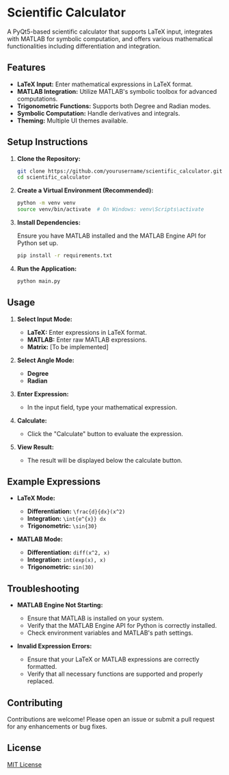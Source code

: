 # Scientific Calculator

A PyQt5-based scientific calculator that supports LaTeX input, integrates with MATLAB for symbolic computation, and offers various mathematical functionalities including differentiation and integration.

## Features

- **LaTeX Input:** Enter mathematical expressions in LaTeX format.
- **MATLAB Integration:** Utilize MATLAB's symbolic toolbox for advanced computations.
- **Trigonometric Functions:** Supports both Degree and Radian modes.
- **Symbolic Computation:** Handle derivatives and integrals.
- **Theming:** Multiple UI themes available.

## Setup Instructions

1. **Clone the Repository:**

   ```bash
   git clone https://github.com/yourusername/scientific_calculator.git
   cd scientific_calculator
   ```

2. **Create a Virtual Environment (Recommended):**

   ```bash
   python -m venv venv
   source venv/bin/activate  # On Windows: venv\Scripts\activate
   ```

3. **Install Dependencies:**

   Ensure you have MATLAB installed and the MATLAB Engine API for Python set up.

   ```bash
   pip install -r requirements.txt
   ```

4. **Run the Application:**

   ```bash
   python main.py
   ```

## Usage

1. **Select Input Mode:**
   - **LaTeX:** Enter expressions in LaTeX format.
   - **MATLAB:** Enter raw MATLAB expressions.
   - **Matrix:** [To be implemented]

2. **Select Angle Mode:**
   - **Degree**
   - **Radian**

3. **Enter Expression:**
   - In the input field, type your mathematical expression.

4. **Calculate:**
   - Click the "Calculate" button to evaluate the expression.

5. **View Result:**
   - The result will be displayed below the calculate button.

## Example Expressions

- **LaTeX Mode:**
  - **Differentiation:** `\frac{d}{dx}(x^2)`
  - **Integration:** `\int{e^{x}} dx`
  - **Trigonometric:** `\sin{30}`

- **MATLAB Mode:**
  - **Differentiation:** `diff(x^2, x)`
  - **Integration:** `int(exp(x), x)`
  - **Trigonometric:** `sin(30)`

## Troubleshooting

- **MATLAB Engine Not Starting:**
  - Ensure that MATLAB is installed on your system.
  - Verify that the MATLAB Engine API for Python is correctly installed.
  - Check environment variables and MATLAB's path settings.

- **Invalid Expression Errors:**
  - Ensure that your LaTeX or MATLAB expressions are correctly formatted.
  - Verify that all necessary functions are supported and properly replaced.

## Contributing

Contributions are welcome! Please open an issue or submit a pull request for any enhancements or bug fixes.

## License

[MIT License](LICENSE)
